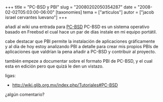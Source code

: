 +++
title = "PC-BSD y PBI"
slug = "20080202050354287"
date = "2008-02-02T05:03:00-06:00"
[taxonomies]
tema = ["articulos"]
autor = ["jacob israel cervantes luevano"]
+++

añadí al wiki una entrada para [PC-BSD](http://www.pcbsd.org/)
PC-BSD es un sistema operativo basado en Freebsd el cual hace un par de
días instale en mi equipo portátil.

cabe destacar que PBI permite la instalación de aplicaciones
gráficamente y al día de hoy estoy analizando PBI a detalle para crear
mis propios PBIs de aplicaciones que valdrían la pena añadir a PC-BSD y
contribuir al proyecto.

también empeze a documentar sobre el formato PBI de PC-BSD, y el cual
esta en edición pero que quizá le den un vistazo.

ligas:

-   <http://wiki.glib.org.mx/index.php/Tutoriales#PC-BSD>



¿algún comentario?

